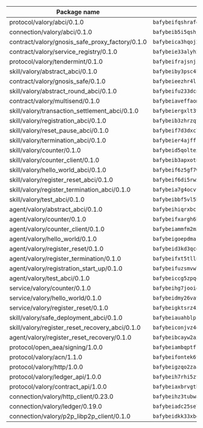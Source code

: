 | Package name                                                  | Package hash                                                  |
| ------------------------------------------------------------- | ------------------------------------------------------------- |
| protocol/valory/abci/0.1.0                                    | `bafybeifqshrafeogke3h47w7xpixm5kft3qcepf3rhqrqyr4amcmqcygoq` |
| connection/valory/abci/0.1.0                                  | `bafybeib5i5qshjmvcvgrjxpku53offsiwjbadztackh6uji5gua7wzy2ru` |
| contract/valory/gnosis_safe_proxy_factory/0.1.0               | `bafybeica3hqoj2kf4p6dntuyvkx3yxilmee2hqfzsfx6khdrpuvnbtqsa4` |
| contract/valory/service_registry/0.1.0                        | `bafybeie33alyh23nrcycjnhmeyxzwtztlxzfhmmtjfqpapusvr64qrkofa` |
| protocol/valory/tendermint/0.1.0                              | `bafybeifrajsnjiklygpvil3rcag7ftrqzmu7vuougxvmjux3qzi32zgjm4` |
| skill/valory/abstract_abci/0.1.0                              | `bafybeiby3psc4hw5klkwyjyzdmrapa5sdsu2ikn4ecxyd7r7lppfuf4fkm` |
| contract/valory/gnosis_safe/0.1.0                             | `bafybeieezhr4lrq3rtsqwpuj4htpi2smjbljn4mutd6hwvknfky4rnopni` |
| skill/valory/abstract_round_abci/0.1.0                        | `bafybeifu233dcnwrpdqt2muj5wxbambfob6tikd6kodpfrxev2g5epwyh4` |
| contract/valory/multisend/0.1.0                               | `bafybeiaveffaomsnmsc5hx62o77u7ilma6eipox7m5lrwa56737ektva3i` |
| skill/valory/transaction_settlement_abci/0.1.0                | `bafybeiergxlt3vcg5qb63xsbivlhoprqs36jdzaf26clgin6wrfsyqd3zi` |
| skill/valory/registration_abci/0.1.0                          | `bafybeib3zhrzqtyuxugtg5jylb3g2tpt4xj3w3w4zzg2jxr7j4k5vcqub4` |
| skill/valory/reset_pause_abci/0.1.0                           | `bafybeif7d3dxc7p3l6pk54m4uvixgdlr2c2socnvny3hgkzv3ldsc5k27q` |
| skill/valory/termination_abci/0.1.0                           | `bafybeier4ajffrezjusu3dy5azb6gqaihibfpdizxxdmsceknyj3egdlee` |
| skill/valory/counter/0.1.0                                    | `bafybeid5qoltexd3qgo5kgvkhbpo6as2q7xcbjntcrbxnmx2amf4c6uwkq` |
| skill/valory/counter_client/0.1.0                             | `bafybeib3apxotnry7gt6a5q2cesdobjlcb5bjqjuzwnp4f5naozbiyxvja` |
| skill/valory/hello_world_abci/0.1.0                           | `bafybeif6z5gf7watar3zib7frcnwiw5b7trqsx6g6oyj2h7ldr3n4k2fce` |
| skill/valory/register_reset_abci/0.1.0                        | `bafybeif6di5rwxxl4ljluh5yx43zofvxrgk67e2ey7lk2kb37an6atbkwy` |
| skill/valory/register_termination_abci/0.1.0                  | `bafybeia7g4ocvttkgpxcfvcz3xuszi24pft7gg2ktlwzf2vwavqavzbgha` |
| skill/valory/test_abci/0.1.0                                  | `bafybeibbf5vl5btdehxy2t5hc3q47c2dgbicrpmhzxsyqi5il73dtltbie` |
| agent/valory/abstract_abci/0.1.0                              | `bafybeihiqrxbcfdnmedqguopqy73prto2mgwiwhyatwmpyg72kg6mtn4u4` |
| agent/valory/counter/0.1.0                                    | `bafybeifxargh6hdfgbyyeyf6rf4r66ez4ca7qqe6ol22srowwkon3cingi` |
| agent/valory/counter_client/0.1.0                             | `bafybeiammfm2m3xatutqrn6xxp7tty3bzynqjqwjjiygezvcrbbnrf62o4` |
| agent/valory/hello_world/0.1.0                                | `bafybeigoepdmarx2sbevlh7vmoh2f55hpnjl6fz4u23cykzugtdstd5vna` |
| agent/valory/register_reset/0.1.0                             | `bafybeid3kd3qcqzq46yco5dbbzy2hw62xlfis5pd3qj4wcdesakhnsguqe` |
| agent/valory/register_termination/0.1.0                       | `bafybeifxt5tllni5l4vs5odf4mnxgwz5ag3uowyzbvw2oscy5zlyakij3u` |
| agent/valory/registration_start_up/0.1.0                      | `bafybeifuzsmvw7gkbfa35yqeghgb5isnza23izoqtnrsff4hpwpmw6jidq` |
| agent/valory/test_abci/0.1.0                                  | `bafybeiccg5zpqeu5odmzrlceyxm3zrwnjophe7fq2um6mquljmy524yala` |
| service/valory/counter/0.1.0                                  | `bafybeihg7jooiqhvw3tupjqftckwfuwcfdhbvruomh33eeh2dhcmw2bpse` |
| service/valory/hello_world/0.1.0                              | `bafybeidmy26vavdlzrajir32qwkgumbvv7wbv46thenhdkigl23sdd7gce` |
| service/valory/register_reset/0.1.0                           | `bafybeigktsrz45n7wb6g3rww2fkvzhoss45llup66x3lo62fozhgjao5ea` |
| skill/valory/safe_deployment_abci/0.1.0                       | `bafybeiauahblpkkrcx6a474qtxmqcgn3ho7ejf2fvumqt7ovj7cv7z42nq` |
| skill/valory/register_reset_recovery_abci/0.1.0               | `bafybeiconjvz4gknkug6zi3e6f7pankvvpo2sugz3ocefmmxrvakrcbpwe` |
| agent/valory/register_reset_recovery/0.1.0                    | `bafybeibcayw2axowqj6a2c7bedf5fwbmd2uejrvdpi2j7mrlnjvspqews4` |
| protocol/open_aea/signing/1.0.0                               | `bafybeiambqptflge33eemdhis2whik67hjplfnqwieoa6wblzlaf7vuo44` |
| protocol/valory/acn/1.1.0                                     | `bafybeifontek6tvaecatoauiule3j3id6xoktpjubvuqi3h2jkzqg7zh7a` |
| protocol/valory/http/1.0.0                                    | `bafybeigzqo2zaakcjtzzsm6dh4x73v72xg6ctk6muyp5uq5ueb7y34fbxy` |
| protocol/valory/ledger_api/1.0.0                              | `bafybeih7rhi5zvfvwakx5ifgxsz2cfipeecsh7bm3gnudjxtvhrygpcftq` |
| protocol/valory/contract_api/1.0.0                            | `bafybeiaxbrvgtbdrh4lslskuxyp4awyr4whcx3nqq5yrr6vimzsxg5dy64` |
| connection/valory/http_client/0.23.0                          | `bafybeihz3tubwado7j3wlivndzzuj3c6fdsp4ra5r3nqixn3ufawzo3wii` |
| connection/valory/ledger/0.19.0                               | `bafybeiadc25se7dgnn4mufztwpzdono4xsfs45qknzdqyi3gckn6ccuv44` |
| connection/valory/p2p_libp2p_client/0.1.0                     | `bafybeidkk33xbga54szmitk6uwsi3ef56hbbdbuasltqtiyki34hgfpnxa` |

